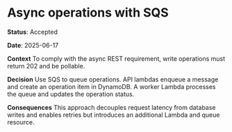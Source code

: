 # Async operations with SQS

**Status**: Accepted

**Date**: 2025-06-17

**Context**
To comply with the async REST requirement, write operations must return 202 and be pollable.

**Decision**
Use SQS to queue operations. API lambdas enqueue a message and create an operation item in DynamoDB. A worker Lambda processes the queue and updates the operation status.

**Consequences**
This approach decouples request latency from database writes and enables retries but introduces an additional Lambda and queue resource.
